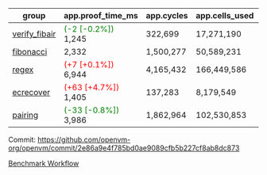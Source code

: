 | group | app.proof_time_ms | app.cycles | app.cells_used | leaf.proof_time_ms | leaf.cycles | leaf.cells_used |
| -- | -- | -- | -- | -- | -- | -- |
| [verify_fibair](https://github.com/openvm-org/openvm/blob/benchmark-results/benchmarks-pr/1829/verify_fibair-2e86a9e4f785bd0ae9089cfb5b227cf8ab8dc873.md) |<span style='color: green'>(-2 [-0.2%])</span> 1,245 |  322,699 |  17,271,190 |- | - | - |
| [fibonacci](https://github.com/openvm-org/openvm/blob/benchmark-results/benchmarks-pr/1829/fibonacci-2e86a9e4f785bd0ae9089cfb5b227cf8ab8dc873.md) | 2,332 |  1,500,277 |  50,589,231 |- | - | - |
| [regex](https://github.com/openvm-org/openvm/blob/benchmark-results/benchmarks-pr/1829/regex-2e86a9e4f785bd0ae9089cfb5b227cf8ab8dc873.md) |<span style='color: red'>(+7 [+0.1%])</span> 6,944 |  4,165,432 |  166,449,586 |- | - | - |
| [ecrecover](https://github.com/openvm-org/openvm/blob/benchmark-results/benchmarks-pr/1829/ecrecover-2e86a9e4f785bd0ae9089cfb5b227cf8ab8dc873.md) |<span style='color: red'>(+63 [+4.7%])</span> 1,405 |  137,283 |  8,179,549 |- | - | - |
| [pairing](https://github.com/openvm-org/openvm/blob/benchmark-results/benchmarks-pr/1829/pairing-2e86a9e4f785bd0ae9089cfb5b227cf8ab8dc873.md) |<span style='color: green'>(-33 [-0.8%])</span> 3,986 |  1,862,964 |  102,530,853 |- | - | - |


Commit: https://github.com/openvm-org/openvm/commit/2e86a9e4f785bd0ae9089cfb5b227cf8ab8dc873

[Benchmark Workflow](https://github.com/openvm-org/openvm/actions/runs/16208016852)
